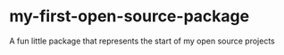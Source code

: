 # my-first-open-source-package
A fun little package that represents the start of my open source projects
